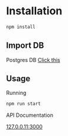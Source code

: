 # Installation

```bash
npm install
```

## Import DB

Postgres DB
[Click this](https://github.com/fathy17/dokumen-pembanding-2/blob/master/movies-database.sql)

## Usage

Running

```bash
npm run start
```

API Documentation

[127.0.0.11:3000](http://127.0.0.11:3000/api-docs)
